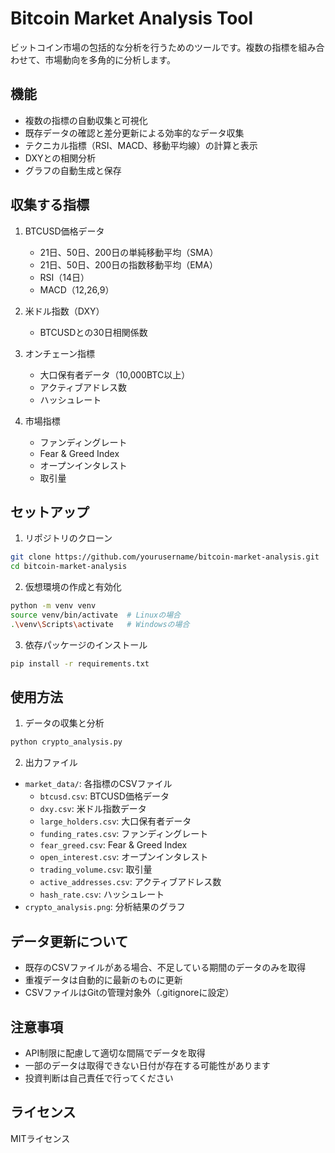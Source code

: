 # Bitcoin Market Analysis Tool

ビットコイン市場の包括的な分析を行うためのツールです。複数の指標を組み合わせて、市場動向を多角的に分析します。

## 機能

- 複数の指標の自動収集と可視化
- 既存データの確認と差分更新による効率的なデータ収集
- テクニカル指標（RSI、MACD、移動平均線）の計算と表示
- DXYとの相関分析
- グラフの自動生成と保存

## 収集する指標

1. BTCUSD価格データ
   - 21日、50日、200日の単純移動平均（SMA）
   - 21日、50日、200日の指数移動平均（EMA）
   - RSI（14日）
   - MACD（12,26,9）

2. 米ドル指数（DXY）
   - BTCUSDとの30日相関係数

3. オンチェーン指標
   - 大口保有者データ（10,000BTC以上）
   - アクティブアドレス数
   - ハッシュレート

4. 市場指標
   - ファンディングレート
   - Fear & Greed Index
   - オープンインタレスト
   - 取引量

## セットアップ

1. リポジトリのクローン
```bash
git clone https://github.com/yourusername/bitcoin-market-analysis.git
cd bitcoin-market-analysis
```

2. 仮想環境の作成と有効化
```bash
python -m venv venv
source venv/bin/activate  # Linuxの場合
.\venv\Scripts\activate   # Windowsの場合
```

3. 依存パッケージのインストール
```bash
pip install -r requirements.txt
```

## 使用方法

1. データの収集と分析
```bash
python crypto_analysis.py
```

2. 出力ファイル
- `market_data/`: 各指標のCSVファイル
  - `btcusd.csv`: BTCUSD価格データ
  - `dxy.csv`: 米ドル指数データ
  - `large_holders.csv`: 大口保有者データ
  - `funding_rates.csv`: ファンディングレート
  - `fear_greed.csv`: Fear & Greed Index
  - `open_interest.csv`: オープンインタレスト
  - `trading_volume.csv`: 取引量
  - `active_addresses.csv`: アクティブアドレス数
  - `hash_rate.csv`: ハッシュレート
- `crypto_analysis.png`: 分析結果のグラフ

## データ更新について

- 既存のCSVファイルがある場合、不足している期間のデータのみを取得
- 重複データは自動的に最新のものに更新
- CSVファイルはGitの管理対象外（.gitignoreに設定）

## 注意事項

- API制限に配慮して適切な間隔でデータを取得
- 一部のデータは取得できない日付が存在する可能性があります
- 投資判断は自己責任で行ってください

## ライセンス

MITライセンス